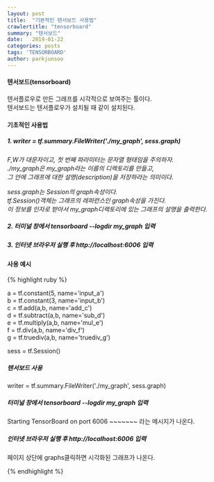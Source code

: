 ```yaml
---
layout: post
title:  "기본적인 텐서보드 사용법"
crawlertitle: "tensorboard"
summary: "텐서보드"
date:   2019-01-22
categories: posts
tags: 'TENSORBOARD'
author: parkjunsoo
---
```


#### 텐서보드(tensorboard)  

텐서플로우로 만든 그래프를 시각적으로 보여주는 툴이다.  
텐서보드는 텐서플로우가 설치될 때 같이 설치된다.  


#### 기초적인 사용법

##### 1. writer = tf.summary.FileWriter('./my_graph', sess.graph)   

 _F,W가 대문자이고, 첫 번째 파라미터는 문자열 형태임을 주의하자.  
 ./my_graph은 my_graph라는 이름의 디렉토리를 만들고,  
 그 안에 그래프에 대한 설명(description)을 저장하라는 의미이다._   
 
 _sess.graph는 Session의 graph속성이다.  
 tf.Session()객체는 그래프의 레퍼런스인 graph속성을 가진다.  
 이 정보를 인자로 받아서 my_graph디렉토리에 있는 그래프의 설명을 출력한다._  
 
                     
   
##### 2. 터미널 창에서 tensorboard --logdir my_graph 입력  
##### 3. 인터넷 브라우저 실행 후 http://localhost:6006 입력  


#### 사용 예시  

{% highlight ruby %}
 
a = tf.constant(5, name='input_a')  
b = tf.constant(3, name='input_b')  
c = tf.add(a,b, name='add_c')  
d = tf.subtract(a,b, name='sub_d')   
e = tf.multiply(a,b, name='mul_e')   
f = tf.div(a,b, name='div_f')  
g = tf.truediv(a,b, name='truediv_g')   

sess = tf.Session()  

##### 텐서보드 사용 #####

writer = tf.summary.FileWriter('./my_graph', sess.graph)  

##### 터미널 창에서 tensorboard --logdir my_graph 입력

Starting TensorBoard on port 6006 ~~~~~~~ 라는 메시지가 나온다.

##### 인터넷 브라우저 실행 후 http://localhost:6006 입력  

페이지 상단에 graphs클릭하면 시각화된 그래프가 나온다.


{% endhighlight %}
